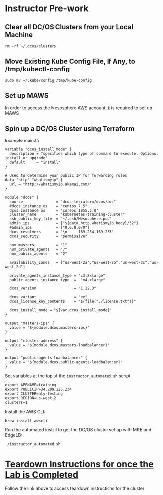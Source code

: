 # Instructor Pre-work

## Clear all DC/OS Clusters from your Local Machine
```
rm -rf ~/.dcos/clusters
```

## Move Existing Kube Config File, If Any, to /tmp/kubectl-config
```
sudo mv ~/.kube/config /tmp/kube-config
```

## Set up MAWS
In order to access the Mesosphere AWS account, it is required to set up MAWS

## Spin up a DC/OS Cluster using Terraform

Example main.tf:
```
variable "dcos_install_mode" {
  description = "specifies which type of command to execute. Options: install or upgrade"
  default     = "install"
}

# Used to determine your public IP for forwarding rules
data "http" "whatismyip" {
  url = "http://whatismyip.akamai.com/"
}

module "dcos" {
  source               = "dcos-terraform/dcos/aws"
  #dcos_instance_os    = "centos_7.5"
  dcos_instance_os     = "coreos_1855.5.0"
  cluster_name         = "kubernetes-training-cluster"
  ssh_public_key_file  = "~/.ssh/Mesosphere.pub"
  admin_ips            = ["${data.http.whatismyip.body}/32"]
  #admin_ips           = ["0.0.0.0/0"]
  dcos_resolvers       = "\n   - 169.254.169.253"
  dcos_security        = "permissive"

  num_masters          = "1"
  num_private_agents   = "7"
  num_public_agents    = "2"

  availability_zones   = ["us-west-2a","us-west-2b","us-west-2c","us-west-2d"]

  private_agents_instance_type = "c3.8xlarge"
  public_agents_instance_type  =  "m4.xlarge"

  dcos_version                 = "1.12.3"

  dcos_variant                 = "ee"
  dcos_license_key_contents    = "${file("./license.txt")}"

  dcos_install_mode = "${var.dcos_install_mode}"
}

output "masters-ips" {
  value = "${module.dcos.masters-ips}"
}

output "cluster-address" {
  value = "${module.dcos.masters-loadbalancer}"
}

output "public-agents-loadbalancer" {
  value = "${module.dcos.public-agents-loadbalancer}"
}
```

Set variables at the top of the `instructor_automated.sh` script
```
export APPNAME=training
export PUBLICIP=34.209.125.234
export CLUSTER=aly-testing
export REGION=us-west-2
clusters=1
```

Install the AWS CLI:
```
brew install awscli
```

Run the automated install to get the DC/OS cluster set up with MKE and EdgeLB:
```
./instructor_automated.sh
```

# [Teardown Instructions for once the Lab is Completed](https://github.com/djannot7/dcos-kubernetes-training/tree/master/teardown.md)
Follow the link above to access teardown instructions for the cluster
